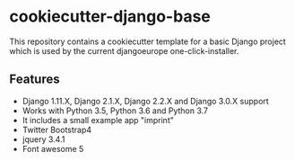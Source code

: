 # cookiecutter-django-base
This repository contains a cookiecutter template for a basic Django project which is used by the current djangoeurope one-click-installer.

## Features
* Django 1.11.X, Django 2.1.X, Django 2.2.X and Django 3.0.X support
* Works with Python 3.5, Python 3.6 and Python 3.7
* It includes a small example app "imprint"
* Twitter Bootstrap4
* jquery 3.4.1
* Font awesome 5
